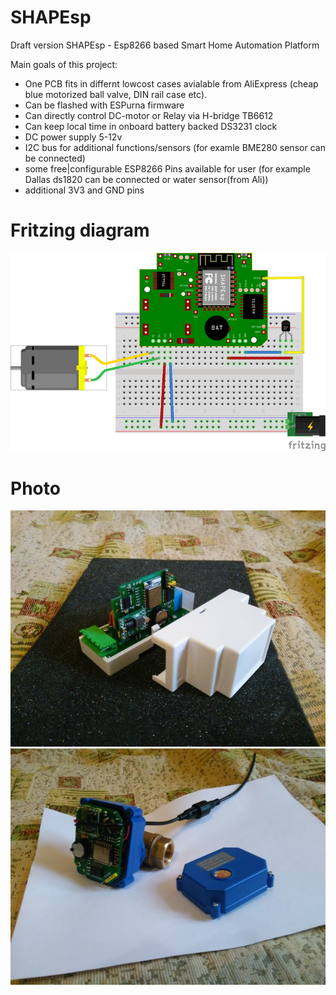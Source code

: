 # SHAPEsp
Draft version
SHAPEsp - Esp8266 based Smart Home Automation Platform

Main goals of this project:
  - One PCB fits in differnt lowcost cases avialable from AliExpress (cheap blue motorized ball valve, DIN rail case etc).
  - Can be flashed with ESPurna firmware
  - Can directly control DC-motor or Relay via H-bridge TB6612
  - Can keep local time in onboard battery backed DS3231 clock
  - DC power supply 5-12v
  - I2C bus for additional functions/sensors (for examle BME280 sensor can be connected)
  - some free|configurable ESP8266 Pins available for user (for example Dallas ds1820 can be connected or water sensor(from Ali))
  - additional 3V3 and GND pins
  

# Fritzing diagram
![SHAPEsp](images/shapesp.png)

# Photo
![SHAPEsp relay](images/relay.jpg)
![SHAPEsp valve](images/valve.jpg)

